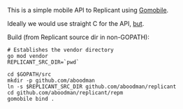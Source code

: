 This is a simple mobile API to Replicant using [Gomobile](https://godoc.org/golang.org/x/mobile/cmd/gomobile).

Ideally we would use straight C for the API, [but](../repc/MOBILE_COMPLE_ARGH.md).

Build (from Replicant source dir in non-GOPATH):

```
# Establishes the vendor directory
go mod vendor
REPLICANT_SRC_DIR=`pwd`

cd $GOPATH/src
mkdir -p github.com/aboodman
ln -s $REPLICANT_SRC_DIR github.com/aboodman/replicant
cd github.com/aboodman/replicant/repm
gomobile bind . 
```
